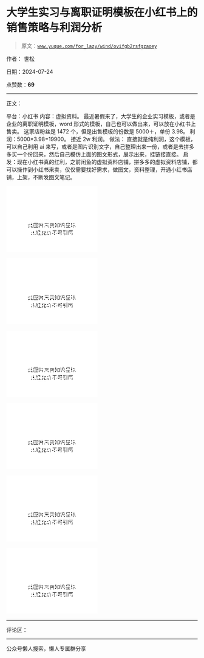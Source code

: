 # 大学生实习与离职证明模板在小红书上的销售策略与利润分析

> 原文：[`www.yuque.com/for_lazy/wind/ovifgb2rsfgzaoey`](https://www.yuque.com/for_lazy/wind/ovifgb2rsfgzaoey)

作者： 世松

日期：2024-07-24

点赞数：**69**

* * *

正文：

平台：小红书 内容：虚拟资料。 最近暑假来了，大学生的企业实习模板，或者是企业的离职证明模板，word 形式的模板，自己也可以做出来，可以放在小红书上售卖。
这家店粉丝是 1472 个，但是出售模板的份数是 5000＋，单份 3.98。 利润：5000×3.98=19900。 接近 2w 利润。 做法：
直接就是纯利润，这个模板，可以自己利用 ai 来写，或者是图片识别文字，自己整理出来一份，或者是去拼多多买一个份回来，然后自己模仿上面的图文形式，展示出来，挂链接直接。
启发：现在小红书真的红利，之前闲鱼的虚拟资料店铺，拼多多的虚拟资料店铺，都可以操作到小红书来卖，仅仅需要找好需求，做图文，资料整理，开通小红书店铺，上架，不断发图文笔记。

![](img/2df26eae0874fdc4e29b0656422afb7d.png "None")

![](img/8eb8ff06ad902ed6c07b4d4703b19606.png "None")

![](img/ecaf8297710da4c452a0fd77ebe19931.png "None")

![](img/4a6623a4cdfcde06bc728b46c3467f18.png "None")

![](img/ccf18f4e650e53f5aa4fc980fbb62a8c.png "None")

![](img/da28eef2a0ab72f696e3eb48d55f24f4.png "None")

* * *

评论区：

* * *

公众号懒人搜索，懒人专属群分享
